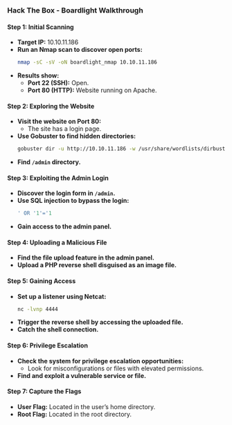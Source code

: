 ### Hack The Box - Boardlight Walkthrough

#### Step 1: Initial Scanning
- **Target IP:** 10.10.11.186
- **Run an Nmap scan to discover open ports:**
  ```bash
  nmap -sC -sV -oN boardlight_nmap 10.10.11.186
  ```
- **Results show:**
  - **Port 22 (SSH):** Open.
  - **Port 80 (HTTP):** Website running on Apache.

#### Step 2: Exploring the Website
- **Visit the website on Port 80:**
  - The site has a login page.
- **Use Gobuster to find hidden directories:**
  ```bash
  gobuster dir -u http://10.10.11.186 -w /usr/share/wordlists/dirbuster/directory-list-2.3-medium.txt
  ```
- **Find `/admin` directory.**

#### Step 3: Exploiting the Admin Login
- **Discover the login form in `/admin`.**
- **Use SQL injection to bypass the login:**
  ```sql
  ' OR '1'='1
  ```
- **Gain access to the admin panel.**

#### Step 4: Uploading a Malicious File
- **Find the file upload feature in the admin panel.**
- **Upload a PHP reverse shell disguised as an image file.**

#### Step 5: Gaining Access
- **Set up a listener using Netcat:**
  ```bash
  nc -lvnp 4444
  ```
- **Trigger the reverse shell by accessing the uploaded file.**
- **Catch the shell connection.**

#### Step 6: Privilege Escalation
- **Check the system for privilege escalation opportunities:**
  - Look for misconfigurations or files with elevated permissions.
- **Find and exploit a vulnerable service or file.**

#### Step 7: Capture the Flags
- **User Flag:** Located in the user’s home directory.
- **Root Flag:** Located in the root directory.
